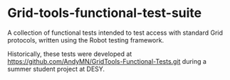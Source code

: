 # Grid-tools-functional-test-suite
A collection of functional tests intended to test access with standard Grid protocols, written using the Robot testing framework.

Historically, these tests were developed at https://github.com/AndyMN/GridTools-Functional-Tests.git during a summer student project at DESY.
